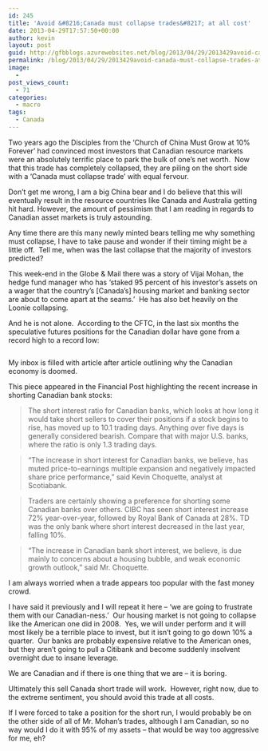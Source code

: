 ```yaml
---
id: 245
title: 'Avoid &#8216;Canada must collapse trades&#8217; at all cost'
date: 2013-04-29T17:57:50+00:00
author: kevin
layout: post
guid: http://gfbblogs.azurewebsites.net/blog/2013/04/29/2013429avoid-canada-must-collapse-trades-at-all-cost/
permalink: /blog/2013/04/29/2013429avoid-canada-must-collapse-trades-at-all-cost/
image:
  - 
post_views_count:
  - 71
categories:
  - macro
tags:
  - Canada
---
```

Two years ago the Disciples from the &#8216;Church of China Must Grow at 10% Forever&#8217; had convinced most investors that Canadian resource markets were an absolutely terrific place to park the bulk of one&#8217;s net worth.  Now that this trade has completely collapsed, they are piling on the short side with a &#8216;Canada must collapse trade&#8217; with equal fervour.

Don&#8217;t get me wrong, I am a big China bear and I do believe that this will eventually result in the resource countries like Canada and Australia getting hit hard. However, the amount of pessimism that I am reading in regards to Canadian asset markets is truly astounding.

Any time there are this many newly minted bears telling me why something must collapse, I have to take pause and wonder if their timing might be a little off.  Tell me, when was the last collapse that the majority of investors predicted?

This week-end in the Globe & Mail there was a story of Vijai Mohan, the hedge fund manager who has &#8216;staked 95 percent of his investor&#8217;s assets on a wager that the country&#8217;s [Canada&#8217;s] housing market and banking sector are about to come apart at the seams.&#8217;  He has also bet heavily on the Loonie collapsing.

And he is not alone.  According to the CFTC, in the last six months the speculative futures positions for the Canadian dollar have gone from a record high to a record low:

<img class="aligncenter" alt="" src="http://themacrotourist.com/blogs/CAD%20CFTC%20Apr%2029%2013.gif" />

My inbox is filled with article after article outlining why the Canadian economy is doomed.

This piece appeared in the Financial Post highlighting the recent increase in shorting Canadian bank stocks:

> The short interest ratio for Canadian banks, which looks at how long it would take short sellers to cover their positions if a stock begins to rise, has moved up to 10.1 trading days. Anything over five days is generally considered bearish. Compare that with major U.S. banks, where the ratio is only 1.3 trading days.

> “The increase in short interest for Canadian banks, we believe, has muted price-to-earnings multiple expansion and negatively impacted share price performance,” said Kevin Choquette, analyst at Scotiabank.

> Traders are certainly showing a preference for shorting some Canadian banks over others. CIBC has seen short interest increase 72% year-over-year, followed by Royal Bank of Canada at 28%. TD was the only bank where short interest decreased in the last year, falling 10%.

> “The increase in Canadian bank short interest, we believe, is due mainly to concerns about a housing bubble, and weak economic growth outlook,” said Mr. Choquette.

I am always worried when a trade appears too popular with the fast money crowd.

I have said it previously and I will repeat it here &#8211; &#8216;we are going to frustrate them with our Canadian-ness.&#8217;  Our housing market is not going to collapse like the American one did in 2008.  Yes, we will under perform and it will most likely be a terrible place to invest, but it isn&#8217;t going to go down 10% a quarter.  Our banks are probably expensive relative to the American ones, but they aren&#8217;t going to pull a Citibank and become suddenly insolvent overnight due to insane leverage.

We are Canadian and if there is one thing that we are &#8211; it is boring.

Ultimately this sell Canada short trade will work.  However, right now, due to the extreme sentiment, you should avoid this trade at all costs.

If I were forced to take a position for the short run, I would probably be on the other side of all of Mr. Mohan&#8217;s trades, although I am Canadian, so no way would I do it with 95% of my assets &#8211; that would be way too aggressive for me, eh?
